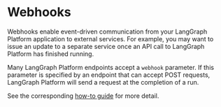 # Webhooks

Webhooks enable event-driven communication from your LangGraph Platform application to external services. For example, you may want to issue an update to a separate service once an API call to LangGraph Platform has finished running.

Many LangGraph Platform endpoints accept a `webhook` parameter. If this parameter is specified by an endpoint that can accept POST requests, LangGraph Platform will send a request at the completion of a run.

See the corresponding [how-to guide](../../cloud/how-tos/webhooks.md) for more detail.